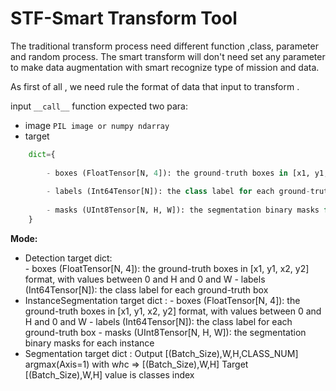 <!--
 Copyright 2020 winshare
 
 Licensed under the Apache License, Version 2.0 (the "License");
 you may not use this file except in compliance with the License.
 You may obtain a copy of the License at
 
     http://www.apache.org/licenses/LICENSE-2.0
 
 Unless required by applicable law or agreed to in writing, software
 distributed under the License is distributed on an "AS IS" BASIS,
 WITHOUT WARRANTIES OR CONDITIONS OF ANY KIND, either express or implied.
 See the License for the specific language governing permissions and
 limitations under the License.
-->


# STF-Smart Transform Tool
The traditional transform process need different function ,class, parameter and random process. The smart transform will don't need set any parameter to make data augmentation with smart recognize type of mission and data.

As first of all , we need rule the format of data that input to transform . 

input `__call__` function expected two para:  
* image
`PIL image or numpy ndarray` 
* target
```python
    dict={
        
        - boxes (FloatTensor[N, 4]): the ground-truth boxes in [x1, y1, x2, y2] format, with values between 0 and H and 0 and W
        
        - labels (Int64Tensor[N]): the class label for each ground-truth box
        
        - masks (UInt8Tensor[N, H, W]): the segmentation binary masks for each instance
    }
```
**Mode:**
* Detection
        target dict:             
        - boxes (FloatTensor[N, 4]): the ground-truth boxes in [x1, y1, x2, y2] format, with values between 0 and H and 0 and W
        - labels (Int64Tensor[N]): the class label for each ground-truth box
* InstanceSegmentation
        target dict :
        - boxes (FloatTensor[N, 4]): the ground-truth boxes in [x1, y1, x2, y2] format, with values
        between 0 and H and 0 and W
        - labels (Int64Tensor[N]): the class label for each ground-truth box
        - masks (UInt8Tensor[N, H, W]): the segmentation binary masks for each instance
* Segmentation
        target dict :
        Output [(Batch_Size),W,H,CLASS_NUM] argmax(Axis=1) with w*h*c => [(Batch_Size),W,H]
        Target [(Batch_Size),W,H] value is classes index